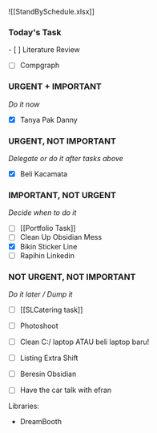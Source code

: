 []()![[StandBySchedule.xlsx]]
### Today's Task
[]()- [ ] Literature Review
- [ ] Compgraph

### URGENT + IMPORTANT
*Do it now*
- [x] Tanya Pak Danny 

### URGENT, NOT IMPORTANT
*Delegate or do it after tasks above*
- [x] Beli Kacamata

### IMPORTANT, NOT URGENT
*Decide when to do it*
- [ ] [[Portfolio Task]]
- [ ] Clean Up Obsidian Mess
- [x] Bikin Sticker Line
- [ ] Rapihin Linkedin

### NOT URGENT, NOT IMPORTANT
*Do it later / Dump it*
- [ ] [[SLCatering task]]
- [ ] Photoshoot
- [ ] Clean C:/ laptop ATAU beli laptop baru!
- [ ] Listing Extra Shift
- [ ] Beresin Obsidian
- [ ] Have the car talk with efran


Libraries:
- DreamBooth

